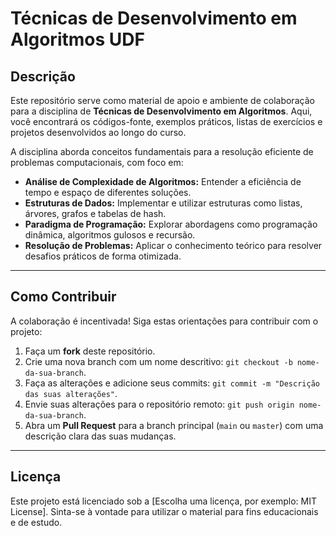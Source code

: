 # Técnicas de Desenvolvimento em Algoritmos UDF

## Descrição

Este repositório serve como material de apoio e ambiente de colaboração para a disciplina de **Técnicas de Desenvolvimento em Algoritmos**. Aqui, você encontrará os códigos-fonte, exemplos práticos, listas de exercícios e projetos desenvolvidos ao longo do curso.

A disciplina aborda conceitos fundamentais para a resolução eficiente de problemas computacionais, com foco em:
* **Análise de Complexidade de Algoritmos:** Entender a eficiência de tempo e espaço de diferentes soluções.
* **Estruturas de Dados:** Implementar e utilizar estruturas como listas, árvores, grafos e tabelas de hash.
* **Paradigma de Programação:** Explorar abordagens como programação dinâmica, algoritmos gulosos e recursão.
* **Resolução de Problemas:** Aplicar o conhecimento teórico para resolver desafios práticos de forma otimizada.

---
## Como Contribuir

A colaboração é incentivada! Siga estas orientações para contribuir com o projeto:

1. Faça um **fork** deste repositório.
2. Crie uma nova branch com um nome descritivo: `git checkout -b nome-da-sua-branch`.
3. Faça as alterações e adicione seus commits: `git commit -m "Descrição das suas alterações"`.
4. Envie suas alterações para o repositório remoto: `git push origin nome-da-sua-branch`.
5. Abra um **Pull Request** para a branch principal (`main` ou `master`) com uma descrição clara das suas mudanças.

---
## Licença

Este projeto está licenciado sob a [Escolha uma licença, por exemplo: MIT License]. Sinta-se à vontade para utilizar o material para fins educacionais e de estudo.
